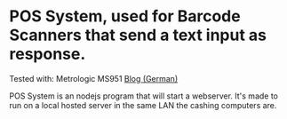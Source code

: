 # POS System, used for Barcode Scanners that send a text input as response.

Tested with: Metrologic MS951 [Blog (German)](https://bit.ly/3RqHSwU)

POS System is an nodejs program that will start a webserver. 
It's made to run on a local hosted server in the same LAN the cashing computers are.
